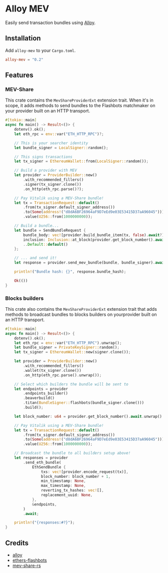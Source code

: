 # Alloy MEV

Easily send transaction bundles using [Alloy].

[Alloy]: https://github.com/alloy-rs/alloy

## Installation

Add `alloy-mev` to your `Cargo.toml`.

```toml
alloy-mev = "0.2"
```

## Features

### MEV-Share

This crate contains the `MevShareProviderExt` extension trait. When it's
in scope, it adds methods to send bundles to the Flashbots matchmaker on your
provider built on an HTTP transport.

```rust
#[tokio::main]
async fn main() -> Result<()> {
    dotenv().ok();
    let eth_rpc = env::var("ETH_HTTP_RPC")?;

    // This is your searcher identity
    let bundle_signer = LocalSigner::random();

    // This signs transactions
    let tx_signer = EthereumWallet::from(LocalSigner::random());

    // Build a provider with MEV
    let provider = ProviderBuilder::new()
        .with_recommended_fillers()
        .signer(tx_signer.clone())
        .on_http(eth_rpc.parse()?);

    // Pay Vitalik using a MEV-Share bundle!
    let tx = TransactionRequest::default()
        .from(tx_signer.default_signer_address())
        .to(Some(address!("d8dA6BF26964aF9D7eEd9e03E53415D37aA96045"))) // vitalik.eth
        .value(U256::from(1000000000));

    // Build a bundle...
    let bundle = SendBundleRequest {
        bundle_body: vec![provider.build_bundle_item(tx, false).await?],
        inclusion: Inclusion::at_block(provider.get_block_number().await? + 1),
        ..Default::default()
    };

    // ... and send it!
    let response = provider.send_mev_bundle(bundle, bundle_signer).await?;

    println!("Bundle hash: {}", response.bundle_hash);

    Ok(())
}
```

### Blocks builders

This crate also contains the `MevShareProviderExt` extension trait that adds
methods to broadcast bundles to blocks builders on yourprovider built on an
HTTP transport.

```rust
#[tokio::main]
async fn main() -> Result<()> {
    dotenv().ok();
    let eth_rpc = env::var("ETH_HTTP_RPC").unwrap();
    let bundle_signer = PrivateKeySigner::random();
    let tx_signer = EthereumWallet::new(signer.clone());

    let provider = ProviderBuilder::new()
        .with_recommended_fillers()
        .wallet(tx_signer.clone())
        .on_http(eth_rpc.parse().unwrap());

    // Select which builders the bundle will be sent to
    let endpoints = provider
        .endpoints_builder()
        .beaverbuild()
        .titan(BundleSigner::flashbots(bundle_signer.clone()))
        .build();

    let block_number: u64 = provider.get_block_number().await.unwrap().into();

    // Pay Vitalik using a MEV-Share bundle!
    let tx = TransactionRequest::default()
        .from(tx_signer.default_signer_address())
        .to(Some(address!("d8dA6BF26964aF9D7eEd9e03E53415D37aA96045"))) // vitalik.eth
        .value(U256::from(1000000000));

    // Broadcast the bundle to all builders setup above!
    let responses = provider
        .send_eth_bundle(
            EthSendBundle {
                txs: vec![provider.encode_request(tx)],
                block_number: block_number + 1,
                min_timestamp: None,
                max_timestamp: None,
                reverting_tx_hashes: vec![],
                replacement_uuid: None,
            },
            &endpoints,
        )
        .await;

    println!("{responses:#?}");
}
```

## Credits

- [alloy]
- [ethers-flashbots]
- [mev-share-rs]

[alloy]: https://github.com/alloy-rs
[ethers-flashbots]: https://github.com/onbjerg/ethers-flashbots
[mev-share-rs]: https://github.com/paradigmxyz/mev-share-rs
